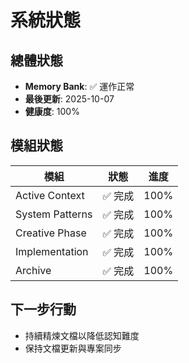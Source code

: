 # 系統狀態

## 總體狀態
- **Memory Bank**: ✅ 運作正常
- **最後更新**: 2025-10-07
- **健康度**: 100%

## 模組狀態
| 模組 | 狀態 | 進度 |
|------|------|------|
| Active Context | ✅ 完成 | 100% |
| System Patterns | ✅ 完成 | 100% |
| Creative Phase | ✅ 完成 | 100% |
| Implementation | ✅ 完成 | 100% |
| Archive | ✅ 完成 | 100% |

## 下一步行動
- 持續精煉文檔以降低認知難度
- 保持文檔更新與專案同步

